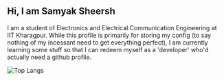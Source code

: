 ## Hi, I am Samyak Sheersh

I am a student of Electronics and Electrical Communication Engineering at IIT Kharagpur. While this profile is primarily for storing my config (to say nothing of my incessant need to get everything perfect), I am currently learning some stuff so that I can redeem myself as a 'developer' who'd actually need a github profile. 

![Top Langs](https://github-readme-stats.vercel.app/api/top-langs/?username=ssheersh&size_weight=0.5&count_weight=0.5&layout=compact)
<!--**ssheersh/ssheersh** is a ✨ _special_ ✨ repository because its `README.md` (this file) appears on your GitHub profile.

Here are some ideas to get you started:

- 🔭 I’m currently working on ...
- 🌱 I’m currently learning ...
- 👯 I’m looking to collaborate on ...
- 🤔 I’m looking for help with ...
- 💬 Ask me about ...
- 📫 How to reach me: ...
- 😄 Pronouns: ...
- ⚡ Fun fact: ...
-->

